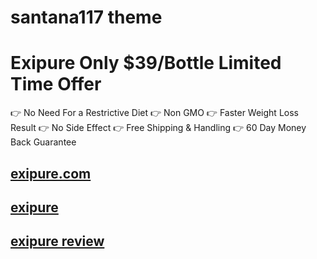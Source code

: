 # santana117 theme

# Exipure Only $39/Bottle Limited Time Offer

👉 No Need For a Restrictive Diet
👉 Non GMO
👉 Faster Weight Loss Result
👉 No Side Effect
👉 Free Shipping & Handling
👉 60 Day Money Back Guarantee

## [exipure.com](https://fastshopship.com/exipure/)
## [exipure](https://fastshopship.com/exipure/)
## [exipure review](https://fastshopship.com/exipure/)

